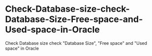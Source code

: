 # Check-Database-size-check-Database-Size-Free-space-and-Used-space-in-Oracle
Check Database size check "Database Size", "Free space" and "Used space" in Oracle
